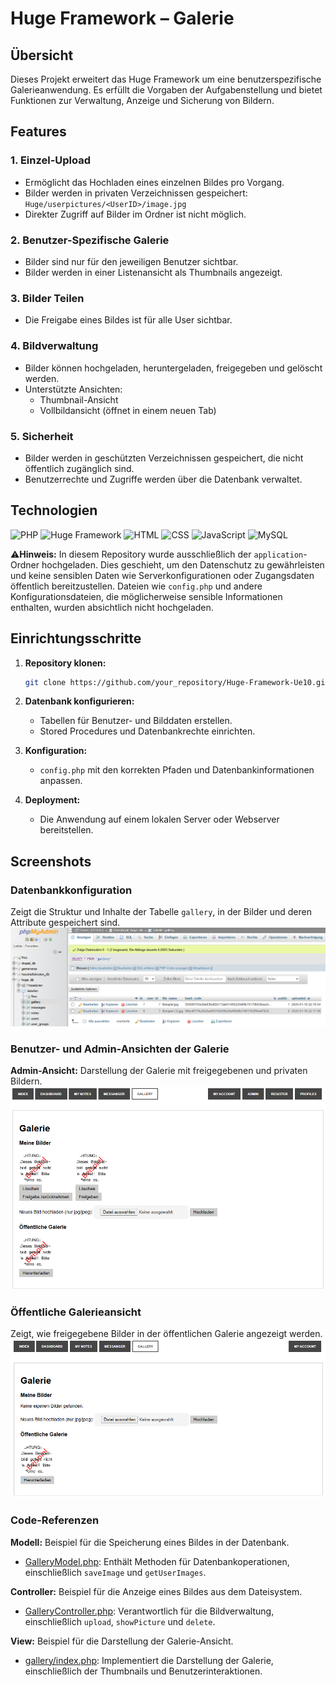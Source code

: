 # Huge Framework – Galerie

## Übersicht
Dieses Projekt erweitert das Huge Framework um eine benutzerspezifische Galerieanwendung. Es erfüllt die Vorgaben der Aufgabenstellung und bietet Funktionen zur Verwaltung, Anzeige und Sicherung von Bildern.

## Features

### 1. Einzel-Upload
- Ermöglicht das Hochladen eines einzelnen Bildes pro Vorgang.
- Bilder werden in privaten Verzeichnissen gespeichert:
  `Huge/userpictures/<UserID>/image.jpg`
- Direkter Zugriff auf Bilder im Ordner ist nicht möglich.

### 2. Benutzer-Spezifische Galerie
- Bilder sind nur für den jeweiligen Benutzer sichtbar.
- Bilder werden in einer Listenansicht als Thumbnails angezeigt.

### 3. Bilder Teilen
- Die Freigabe eines Bildes ist für alle User sichtbar.

### 4. Bildverwaltung
- Bilder können hochgeladen, heruntergeladen, freigegeben und gelöscht werden.
- Unterstützte Ansichten:
  - Thumbnail-Ansicht
  - Vollbildansicht (öffnet in einem neuen Tab)

### 5. Sicherheit
- Bilder werden in geschützten Verzeichnissen gespeichert, die nicht öffentlich zugänglich sind.
- Benutzerrechte und Zugriffe werden über die Datenbank verwaltet.

## Technologien
![PHP](https://img.shields.io/badge/PHP-8.1%2B-blue?logo=php&logoColor=white)
![Huge Framework](https://img.shields.io/badge/Huge_Framework-1.0-brightgreen)
![HTML](https://img.shields.io/badge/HTML-5-orange?logo=html5&logoColor=white)
![CSS](https://img.shields.io/badge/CSS-3-blue?logo=css3&logoColor=white)
![JavaScript](https://img.shields.io/badge/JavaScript-ES6%2B-yellow?logo=javascript&logoColor=white)
![MySQL](https://img.shields.io/badge/Database-MySQL-lightblue?logo=mysql&logoColor=white)

⚠️**Hinweis:** In diesem Repository wurde ausschließlich der `application`-Ordner hochgeladen. Dies geschieht, um den Datenschutz zu gewährleisten und keine sensiblen Daten wie Serverkonfigurationen oder Zugangsdaten öffentlich bereitzustellen. Dateien wie `config.php` und andere Konfigurationsdateien, die möglicherweise sensible Informationen enthalten, wurden absichtlich nicht hochgeladen.

## Einrichtungsschritte

1. **Repository klonen:**
   ```bash
   git clone https://github.com/your_repository/Huge-Framework-Ue10.git
   ```

2. **Datenbank konfigurieren:**
   - Tabellen für Benutzer- und Bilddaten erstellen.
   - Stored Procedures und Datenbankrechte einrichten.

3. **Konfiguration:**
   - `config.php` mit den korrekten Pfaden und Datenbankinformationen anpassen.

4. **Deployment:**
   - Die Anwendung auf einem lokalen Server oder Webserver bereitstellen.

## Screenshots

### Datenbankkonfiguration
Zeigt die Struktur und Inhalte der Tabelle `gallery`, in der Bilder und deren Attribute gespeichert sind.
![Datenbank-Tabelle](https://github.com/dino-2602/HUGE-Framework-Ue10/blob/main/huge/screenshots/huge_db_gallery.png)

### Benutzer- und Admin-Ansichten der Galerie
**Admin-Ansicht:** Darstellung der Galerie mit freigegebenen und privaten Bildern.
![Admin-Ansicht](https://github.com/dino-2602/HUGE-Framework-Ue10/blob/main/huge/screenshots/admin_gellery.png)

### Öffentliche Galerieansicht
Zeigt, wie freigegebene Bilder in der öffentlichen Galerie angezeigt werden.
![Öffentliche Galerie](https://github.com/dino-2602/HUGE-Framework-Ue10/blob/main/huge/screenshots/demo_gallery.png)

### Code-Referenzen
**Modell:** Beispiel für die Speicherung eines Bildes in der Datenbank.
- [GalleryModel.php](https://github.com/dino-2602/HUGE-Framework-Ue10/blob/main/huge/application/model/GalleryModel.php): Enthält Methoden für Datenbankoperationen, einschließlich `saveImage` und `getUserImages`.

**Controller:** Beispiel für die Anzeige eines Bildes aus dem Dateisystem.
- [GalleryController.php](https://github.com/dino-2602/HUGE-Framework-Ue10/blob/main/huge/application/controller/GalleryController.php): Verantwortlich für die Bildverwaltung, einschließlich `upload`, `showPicture` und `delete`.

**View:** Beispiel für die Darstellung der Galerie-Ansicht.
- [gallery/index.php](https://github.com/dino-2602/HUGE-Framework-Ue10/blob/main/huge/application/view/gallery/index.php): Implementiert die Darstellung der Galerie, einschließlich der Thumbnails und Benutzerinteraktionen.
